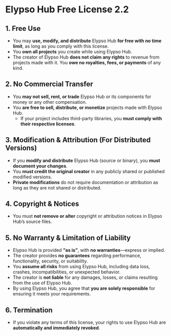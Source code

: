 # Elypso Hub Free License 2.2

## 1. Free Use
- You may **use, modify, and distribute** Elypso Hub **for free with no time limit**, as long as you comply with this license.
- You **own all projects** you create while using Elypso Hub.  
- The creator of Elypso Hub **does not claim any rights** to revenue from projects made with it. You **owe no royalties, fees, or payments** of any kind.

## 2. No Commercial Transfer
- You **may not sell, rent, or trade** Elypso Hub or its components for money or any other compensation.
- You **are free to sell, distribute, or monetize** projects made with Elypso Hub.
  - If your project includes third-party libraries, you **must comply with their respective licenses**.

## 3. Modification & Attribution (For Distributed Versions)
- If you **modify and distribute** Elypso Hub (source or binary), you **must document your changes**.
- You **must credit the original creator** in any publicly shared or published modified versions.
- **Private modifications** do not require documentation or attribution as long as they are not shared or distributed.

## 4. Copyright & Notices
- You must **not remove or alter** copyright or attribution notices in Elypso Hub’s source files.

## 5. No Warranty & Limitation of Liability
- Elypso Hub is provided **“as is”**, with **no warranties**—express or implied.
- The creator provides **no guarantees** regarding performance, functionality, security, or suitability.
- You **assume all risks** from using Elypso Hub, including data loss, crashes, incompatibilities, or unexpected behavior.
- The creator is **not liable** for any damages, losses, or claims resulting from the use of Elypso Hub.
- By using Elypso Hub, you agree that **you are solely responsible** for ensuring it meets your requirements.

## 6. Termination
- If you violate any terms of this license, your rights to use Elypso Hub are **automatically and immediately revoked**.
